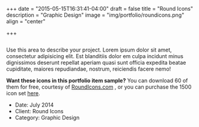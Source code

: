 +++
date = "2015-05-15T16:31:41-04:00"
draft = false
title = "Round Icons"
description = "Graphic Design"
image = "img/portfolio/roundicons.png"
align = "center"

+++

<img class="img-responsive img-centered" src="img/portfolio/roundicons-free.png" alt="">

Use this area to describe your project. Lorem ipsum dolor sit amet, consectetur adipisicing elit. Est blanditiis dolor em culpa incidunt minus dignissimos deserunt repellat aperiam quasi sunt officia expedita beatae cupiditate, maiores repudiandae, nostrum, reiciendis facere nemo!
                                                                             
**Want these icons in this portfolio item sample?** You can download 60 of them for free, courtesy of
[RoundIcons.com](https://getdpd.com/cart/hoplink/18076?referrer=bvbo4kax5k8ogc)
, or you can purchase the 1500 icon set [here](https://getdpd.com/cart/hoplink/18076?referrer=bvbo4kax5k8ogc).

<ul class="list-inline">
<li>Date: July 2014</li>
<li>Client: Round Icons</li>
<li>Category: Graphic Design</li>
</ul>
